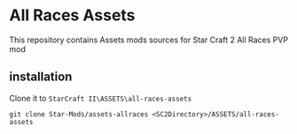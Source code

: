# All Races Assets

This repository contains Assets mods sources for Star Craft 2 All Races PVP mod

## installation

Clone it to `StarCraft II\ASSETS\all-races-assets`

```
git clone Star-Mods/assets-allraces <SC2Directory>/ASSETS/all-races-assets
```